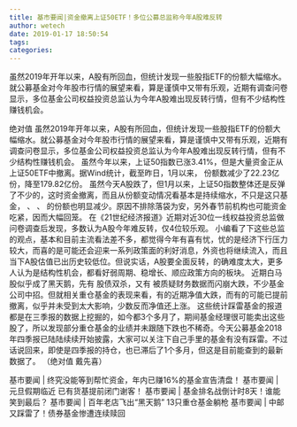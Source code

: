 ```yaml
---
title: 基市要闻|资金撤离上证50ETF！多位公募总监称今年A股难反转
author: wetech
date: 2019-01-17 18:50:54
tags: 
categories: 
---
```

虽然2019年开年以来，A股有所回血，但统计发现一些股指ETF的份额大幅缩水。就公募基金对今年股市行情的展望来看，算是谨慎中又带有乐观，近期有调查问卷显示，多位基金公司权益投资总监认为今年A股难出现反转行情，但有不少结构性赚钱机会。
<!-- more -->
绝对值
虽然2019年开年以来，A股有所回血，但统计发现一些股指ETF的份额大幅缩水。就公募基金对今年股市行情的展望来看，算是谨慎中又带有乐观，近期有调查问卷显示，多位基金公司权益投资总监认为今年A股难出现反转行情，但有不少结构性赚钱机会。
虽然今年以来，上证50指数已涨3.41%，但是大量资金正从上证50ETF中撤离。据Wind统计，截至昨日，1月以来，
份额数减少了22.23亿份，降至179.82亿份。
虽然今天A股跌了，但1月以来，上证50指数整体还是反弹了不少的，这时资金撤离，而且从份额变动情况看基本是持续缩水，不只是这只基金，
、
、
的份额也明显减少。原因不排除落袋为安，另外春节前机构也可能资金吃紧，因而大幅回笼。
在《21世纪经济报道》近期对近30位一线权益投资总监做问卷调查后发现，多数认为A股今年难反转，仅4位较乐观。
小编看了下这些总监的观点，基本和目前主流看法差不多，都觉得今年有喜有忧，忧的是经济下行压力较大，而喜的是可能还会迎来一系列政策面的利好消息，外资也将继续流入，而且当下A股估值已出历史较低位。但说实话，A股要全面反转，的确难度太大，更多人认为是结构性机会，都看好弱周期、稳增长、顺应政策方向的板块。
近期白马股似乎成了黑天鹅，先有
股债双杀，又有
被质疑财务数据而闪崩大跌，不少基金公司中招。但就相关重仓基金的表现来看，有的近期净值大跌，而有的可能已提前撤离，似乎并未受到太大影响，少数反而净值还上涨。
这些统计踩雷基金的报道都是在三季报的数据上挖掘的，如今都3个多月了，期间基金经理很可能卖出这些股了，所以发现部分重仓基金的业绩并未跟随下跌也不稀奇。今天公募基金2018年四季报已陆陆续续开始披露，大家可以关注下自己手里的基金有没有踩雷。不过话说回来，即使是四季报的持仓，也已滞后了1个多月，但这是目前能查到的最新数据了。
（绝对值 戴先喜）
 
 
基市要闻 | 终究没能等到帮忙资金，年内已赚16%的基金宣告清盘！
基市要闻 | 元旦假期临近 已有货基提前闭门谢客！
基市要闻 | 基金排名战倒计时8天！谁能笑到最后？
基市要闻 | 百年老店飞出“黑天鹅” 13只重仓基金躺枪
基市要闻 | 中邮又踩雷了！债券基金惨遭连续赎回
